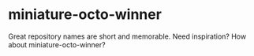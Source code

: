 # miniature-octo-winner
Great repository names are short and memorable. Need inspiration? How about miniature-octo-winner?
